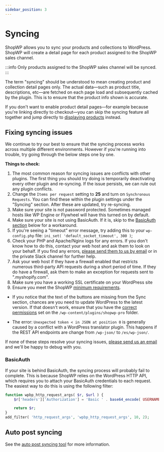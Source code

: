 ```yaml
---
sidebar_position: 3
---
```


# Syncing

ShopWP allows you to sync your products and collections to WordPress. ShopWP will create a detail page for each product assigned to the ShopWP sales channel.

:::info
Only products assigned to the ShopWP sales channel will be synced.
:::

The term "syncing" should be understood to mean creating product and collection detail pages only. The actual data—such as product title, descriptions, etc—are fetched on each page load and subsequently cached by the plugin. This is to ensure that the product info shown is accurate.

If you don't want to enable product detail pages—for example because you're linking directly to checkout—you can skip the syncing feature all together and jump directly to [displaying products](/getting-started/displaying) instead.

## Fixing syncing issues

We continue to try our best to ensure that the syncing process works across multiple different environments. However if you're running into trouble, try going through the below steps one by one.

**Things to check:**

1. The most common reason for syncing issues are conflicts with other plugins. The first thing you should try doing is temporarily deactivating every other plugin and re-syncing. If the issue persists, we can rule out any plugin conflicts.
2. Change the `Items per request` setting to **25** and turn on `Synchronous Requests`. You can find these within the plugin settings under the "Syncing" section. After these are updated, try re-syncing.
3. Make sure your site is not password protected. Sometimes managed hosts like WP Engine or Flywheel will have this turned on by default.
4. Make sure your site is not using BasicAuth. If it is, skip to the [BasicAuth section](/getting-started/syncing#basicauth) below for a workaround.
5. If you're seeing a "timeout" error message, try adding this to your `wp-config.php` file: `ini_set( 'default_socket_timeout', 300 )`;
6. Check your PHP and Apache/Nginx logs for any errors. If you don't know how to do this, contact your web host and ask them to look on your behalf. If you find any errors, [please send them to us by email](mailto:hello@wpshop.io) or in the private Slack channel for further help.
7. Ask your web host if they have a firewall enabled that restricts numerous third-party API requests during a short period of time. If they do have a firewall, ask them to make an exception for requests sent to ".myshopify.com".
8. Make sure you have a working SSL certificate on your WordPress site
9. Ensure you meet the ShopWP [minimum requirements](/getting-started/requirements).

- If you notice that the text of the buttons are missing from the Sync section, chances are you need to update WordPress to the latest version. If that doesn't work, ensure that you have the [correct permissions](https://www.malcare.com/blog/wordpress-file-permissions/) set on the `/wp-content/plugins/shopwp-pro` folder.

- The error: `Unexpected token < in JSON at position 0` is generally caused by a conflict with a WordPress translator plugin. This happens if the REST API endpoints are change from `/wp-json/` to `/es/wp-json/`.

If none of these steps resolve your syncing issues, [please send us an email](mailto:hello@wpshop.io) and we'll be happy to debug with you.

### BasicAuth

If your site is behind BasicAuth, the syncing process will probably fail to complete. This is because ShopWP relies on the WordPress HTTP API, which requires you to attach your BasicAuth credentials to each request. The easiest way to do this is using the following filter:

```php
function wpbp_http_request_args( $r, $url ) {
	$r['headers']['Authorization'] = 'Basic ' . base64_encode( USERNAME . ':' . PASSWORD );

	return $r;
}
add_filter( 'http_request_args', 'wpbp_http_request_args', 10, 2);
```

## Auto post syncing

See the [auto post syncing tool](/getting-started/tools#connect-auto-post-syncing) for more information.
